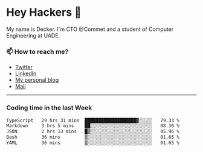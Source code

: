 # Hey Hackers 👋

My name is Decker. I`m CTO @Commet and a student of Computer Engineering at UADE.

### 📫 How to reach me?
- [Twitter](https://x.com/0xDecker) 
- [LinkedIn](https://www.linkedin.com/in/decker-urbano/) 
- [My personal blog](http://decker.sh) 
- [Mail](mailto:me@decker.sh)

---

### Coding time in the last Week

<!--START_SECTION:waka-->

```txt
TypeScript   29 hrs 31 mins  ███████████████████▓░░░░░   79.33 %
Markdown     3 hrs 5 mins    ██░░░░░░░░░░░░░░░░░░░░░░░   08.30 %
JSON         2 hrs 13 mins   █▒░░░░░░░░░░░░░░░░░░░░░░░   05.96 %
Bash         36 mins         ▒░░░░░░░░░░░░░░░░░░░░░░░░   01.65 %
YAML         36 mins         ▒░░░░░░░░░░░░░░░░░░░░░░░░   01.65 %
```

<!--END_SECTION:waka-->
